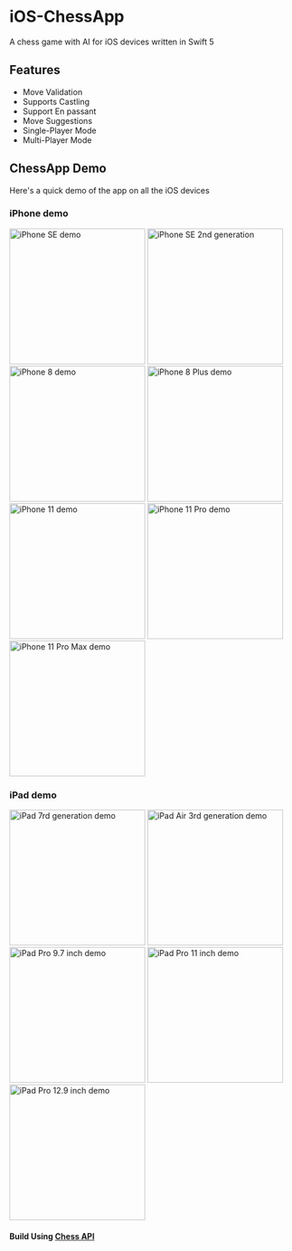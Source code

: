 # iOS-ChessApp

A chess game with AI for iOS devices written in Swift 5

## Features

*   Move Validation
*   Supports Castling
*   Support En passant
*   Move Suggestions
*   Single-Player Mode
*   Multi-Player Mode

## ChessApp Demo

Here's a quick demo of the app on all the iOS devices

### iPhone demo
<img src="ChessApp-Demo/iPhone_SE.gif" alt="iPhone SE demo" title="iPhone SE" height="240"/>       <img src="ChessApp-Demo/iPhone_SE_2nd_generation.gif" alt="iPhone SE 2nd generation" title="iPhone SE 2nd generation demo" height="240"/>       <img src="ChessApp-Demo/iPhone_8.gif" alt="iPhone 8 demo" title="iPhone 8" height="240"/>       <img src="ChessApp-Demo/iPhone_8_Plus.gif" alt="iPhone 8 Plus demo" title="iPhone 8 Plus" height="240"/>       <img src="ChessApp-Demo/iPhone_11.gif" alt="iPhone 11 demo" title="iPhone 11" height="240"/>       <img src="ChessApp-Demo/iPhone_11_Pro.gif" alt="iPhone 11 Pro demo" title="iPhone 11 Pro" height="240"/>       <img src="ChessApp-Demo/iPhone_11_Pro_Max.gif" alt="iPhone 11 Pro Max demo" title="iPhone 11 Pro Max" height="240"/>

### iPad demo
<img src="ChessApp-Demo/iPad_7rd_generation.gif" alt="iPad 7rd generation demo" title="iPad 7th generation" height="240"/>     <img src="ChessApp-Demo/iPad_Air_3rd_generation.gif" alt="iPad Air 3rd generation demo" title="iPad Air 3rd generation" height="240"/>     <img src="ChessApp-Demo/iPad_Pro_9.7_inch.gif" alt="iPad Pro 9.7 inch demo" title="iPad Pro 9.7 inch" height="240"/>     <img src="ChessApp-Demo/iPad_Pro_11_inch.gif" alt="iPad Pro 11 inch demo" title="iPad Pro 11 inch" height="240"/>     <img src="ChessApp-Demo/iPad_Pro_12.9_inch.gif" alt="iPad Pro 12.9 inch demo" title="iPad Pro 12.9 inch" height="240"/>

#### Build Using [Chess API](https://github.com/anzemur/chess-api)
